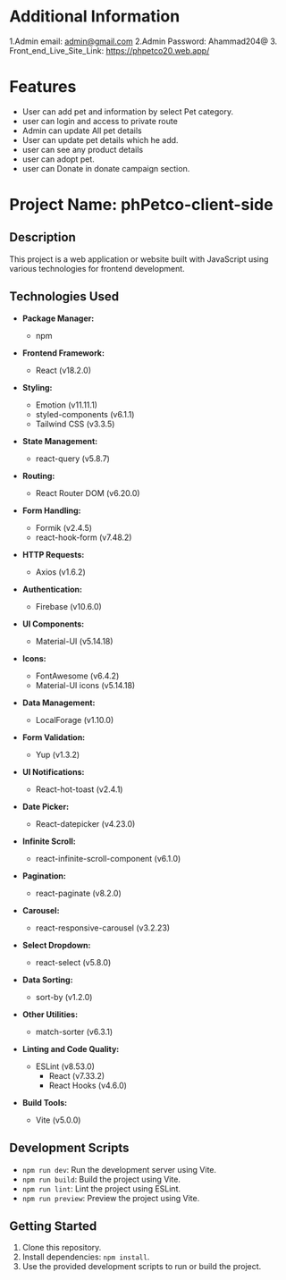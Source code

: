 # Additional Information

1.Admin email: admin@gmail.com
2.Admin Password: Ahammad204@
3. Front_end_Live_Site_Link: https://phpetco20.web.app/

# Features
 - User can add pet and information by select Pet category.
 - user can login and access to private route
 - Admin can update All pet details
 - User can update pet details which he add.
 - user can see any product details
 - user can adopt pet.
 - user can Donate in donate campaign section.

 # Project Name: phPetco-client-side

## Description
This project is a web application or website built with JavaScript using various technologies for frontend development.

## Technologies Used
- **Package Manager:**
  - npm

- **Frontend Framework:**
  - React (v18.2.0)

- **Styling:**
  - Emotion (v11.11.1)
  - styled-components (v6.1.1)
  - Tailwind CSS (v3.3.5)

- **State Management:**
  - react-query (v5.8.7)

- **Routing:**
  - React Router DOM (v6.20.0)

- **Form Handling:**
  - Formik (v2.4.5)
  - react-hook-form (v7.48.2)

- **HTTP Requests:**
  - Axios (v1.6.2)

- **Authentication:**
  - Firebase (v10.6.0)

- **UI Components:**
  - Material-UI (v5.14.18)

- **Icons:**
  - FontAwesome (v6.4.2)
  - Material-UI icons (v5.14.18)

- **Data Management:**
  - LocalForage (v1.10.0)

- **Form Validation:**
  - Yup (v1.3.2)

- **UI Notifications:**
  - React-hot-toast (v2.4.1)

- **Date Picker:**
  - React-datepicker (v4.23.0)

- **Infinite Scroll:**
  - react-infinite-scroll-component (v6.1.0)

- **Pagination:**
  - react-paginate (v8.2.0)

- **Carousel:**
  - react-responsive-carousel (v3.2.23)

- **Select Dropdown:**
  - react-select (v5.8.0)

- **Data Sorting:**
  - sort-by (v1.2.0)

- **Other Utilities:**
  - match-sorter (v6.3.1)

- **Linting and Code Quality:**
  - ESLint (v8.53.0)
    - React (v7.33.2)
    - React Hooks (v4.6.0)

- **Build Tools:**
  - Vite (v5.0.0)

## Development Scripts
- `npm run dev`: Run the development server using Vite.
- `npm run build`: Build the project using Vite.
- `npm run lint`: Lint the project using ESLint.
- `npm run preview`: Preview the project using Vite.

## Getting Started
1. Clone this repository.
2. Install dependencies: `npm install`.
3. Use the provided development scripts to run or build the project.

